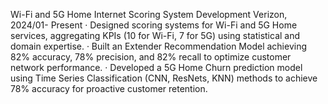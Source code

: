 Wi-Fi and 5G Home Internet Scoring System Development                              Verizon, 2024/01- Present
·	Designed scoring systems for Wi-Fi and 5G Home services, aggregating KPIs (10 for Wi-Fi, 7 for 5G) using statistical and domain expertise.
·	Built an Extender Recommendation Model achieving 82% accuracy, 78% precision, and 82% recall to optimize customer network performance.
·	Developed a 5G Home Churn prediction model using Time Series Classification (CNN, ResNets, KNN) methods to achieve 78% accuracy for proactive customer retention.
